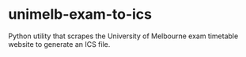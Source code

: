 # unimelb-exam-to-ics
Python utility that scrapes the University of Melbourne exam timetable website to generate an ICS file.
